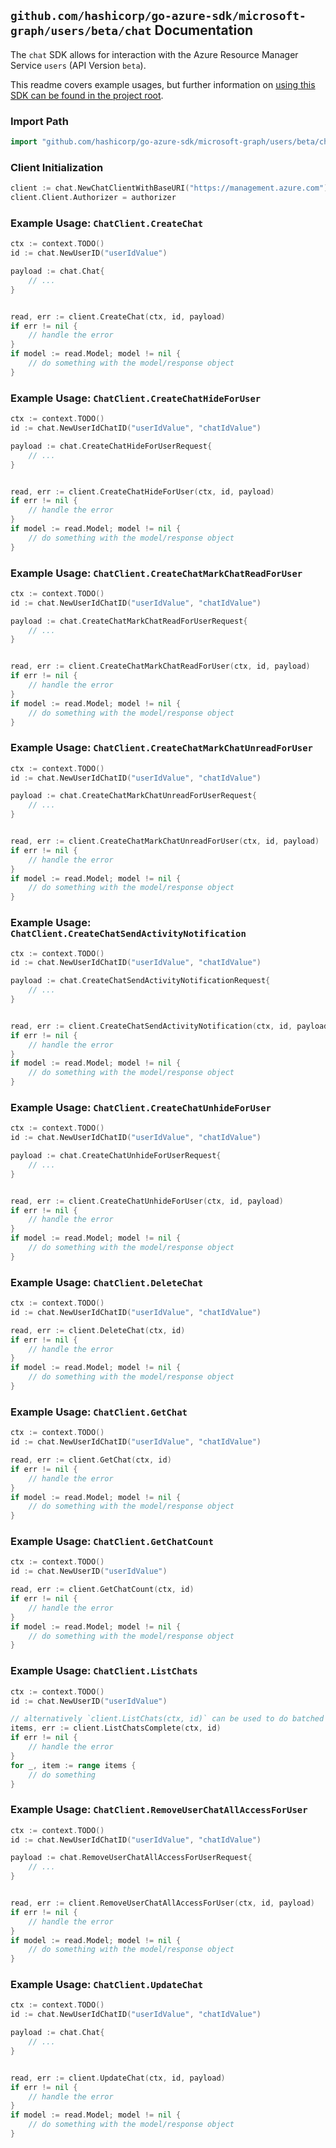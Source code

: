 
## `github.com/hashicorp/go-azure-sdk/microsoft-graph/users/beta/chat` Documentation

The `chat` SDK allows for interaction with the Azure Resource Manager Service `users` (API Version `beta`).

This readme covers example usages, but further information on [using this SDK can be found in the project root](https://github.com/hashicorp/go-azure-sdk/tree/main/docs).

### Import Path

```go
import "github.com/hashicorp/go-azure-sdk/microsoft-graph/users/beta/chat"
```


### Client Initialization

```go
client := chat.NewChatClientWithBaseURI("https://management.azure.com")
client.Client.Authorizer = authorizer
```


### Example Usage: `ChatClient.CreateChat`

```go
ctx := context.TODO()
id := chat.NewUserID("userIdValue")

payload := chat.Chat{
	// ...
}


read, err := client.CreateChat(ctx, id, payload)
if err != nil {
	// handle the error
}
if model := read.Model; model != nil {
	// do something with the model/response object
}
```


### Example Usage: `ChatClient.CreateChatHideForUser`

```go
ctx := context.TODO()
id := chat.NewUserIdChatID("userIdValue", "chatIdValue")

payload := chat.CreateChatHideForUserRequest{
	// ...
}


read, err := client.CreateChatHideForUser(ctx, id, payload)
if err != nil {
	// handle the error
}
if model := read.Model; model != nil {
	// do something with the model/response object
}
```


### Example Usage: `ChatClient.CreateChatMarkChatReadForUser`

```go
ctx := context.TODO()
id := chat.NewUserIdChatID("userIdValue", "chatIdValue")

payload := chat.CreateChatMarkChatReadForUserRequest{
	// ...
}


read, err := client.CreateChatMarkChatReadForUser(ctx, id, payload)
if err != nil {
	// handle the error
}
if model := read.Model; model != nil {
	// do something with the model/response object
}
```


### Example Usage: `ChatClient.CreateChatMarkChatUnreadForUser`

```go
ctx := context.TODO()
id := chat.NewUserIdChatID("userIdValue", "chatIdValue")

payload := chat.CreateChatMarkChatUnreadForUserRequest{
	// ...
}


read, err := client.CreateChatMarkChatUnreadForUser(ctx, id, payload)
if err != nil {
	// handle the error
}
if model := read.Model; model != nil {
	// do something with the model/response object
}
```


### Example Usage: `ChatClient.CreateChatSendActivityNotification`

```go
ctx := context.TODO()
id := chat.NewUserIdChatID("userIdValue", "chatIdValue")

payload := chat.CreateChatSendActivityNotificationRequest{
	// ...
}


read, err := client.CreateChatSendActivityNotification(ctx, id, payload)
if err != nil {
	// handle the error
}
if model := read.Model; model != nil {
	// do something with the model/response object
}
```


### Example Usage: `ChatClient.CreateChatUnhideForUser`

```go
ctx := context.TODO()
id := chat.NewUserIdChatID("userIdValue", "chatIdValue")

payload := chat.CreateChatUnhideForUserRequest{
	// ...
}


read, err := client.CreateChatUnhideForUser(ctx, id, payload)
if err != nil {
	// handle the error
}
if model := read.Model; model != nil {
	// do something with the model/response object
}
```


### Example Usage: `ChatClient.DeleteChat`

```go
ctx := context.TODO()
id := chat.NewUserIdChatID("userIdValue", "chatIdValue")

read, err := client.DeleteChat(ctx, id)
if err != nil {
	// handle the error
}
if model := read.Model; model != nil {
	// do something with the model/response object
}
```


### Example Usage: `ChatClient.GetChat`

```go
ctx := context.TODO()
id := chat.NewUserIdChatID("userIdValue", "chatIdValue")

read, err := client.GetChat(ctx, id)
if err != nil {
	// handle the error
}
if model := read.Model; model != nil {
	// do something with the model/response object
}
```


### Example Usage: `ChatClient.GetChatCount`

```go
ctx := context.TODO()
id := chat.NewUserID("userIdValue")

read, err := client.GetChatCount(ctx, id)
if err != nil {
	// handle the error
}
if model := read.Model; model != nil {
	// do something with the model/response object
}
```


### Example Usage: `ChatClient.ListChats`

```go
ctx := context.TODO()
id := chat.NewUserID("userIdValue")

// alternatively `client.ListChats(ctx, id)` can be used to do batched pagination
items, err := client.ListChatsComplete(ctx, id)
if err != nil {
	// handle the error
}
for _, item := range items {
	// do something
}
```


### Example Usage: `ChatClient.RemoveUserChatAllAccessForUser`

```go
ctx := context.TODO()
id := chat.NewUserIdChatID("userIdValue", "chatIdValue")

payload := chat.RemoveUserChatAllAccessForUserRequest{
	// ...
}


read, err := client.RemoveUserChatAllAccessForUser(ctx, id, payload)
if err != nil {
	// handle the error
}
if model := read.Model; model != nil {
	// do something with the model/response object
}
```


### Example Usage: `ChatClient.UpdateChat`

```go
ctx := context.TODO()
id := chat.NewUserIdChatID("userIdValue", "chatIdValue")

payload := chat.Chat{
	// ...
}


read, err := client.UpdateChat(ctx, id, payload)
if err != nil {
	// handle the error
}
if model := read.Model; model != nil {
	// do something with the model/response object
}
```
